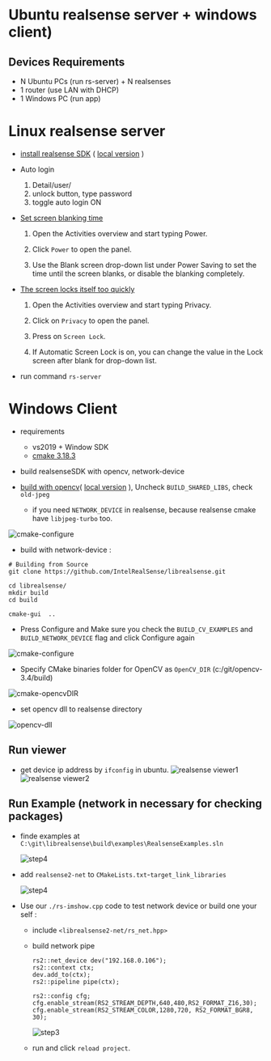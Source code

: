 # Ubuntu realsense server + windows client)

## Devices Requirements

- N Ubuntu PCs (run rs-server) + N realsenses
- 1 router (use LAN with DHCP)
- 1 Windows PC (run app)

# Linux realsense server

- [install realsense SDK](https://github.com/IntelRealSense/librealsense/blob/master/doc/distribution_linux.md) ( [local version](./doc/distribution_linux.md) )

- Auto login

    1. Detail/user/
    2. unlock button, type password
    3. toggle auto login ON

- [Set screen blanking time](https://help.ubuntu.com/stable/ubuntu-help/display-blank.html.en)
    1. Open the Activities overview and start typing Power.

    2. Click `Power` to open the panel.

    3. Use the Blank screen drop-down list under Power Saving to set the time until the screen blanks, or disable the blanking completely.
- [The screen locks itself too quickly
](https://help.ubuntu.com/stable/ubuntu-help/session-screenlocks.html.en)

    1. Open the Activities overview and start typing Privacy.

    2. Click on `Privacy` to open the panel.

    3. Press on `Screen Lock`.

    4. If Automatic Screen Lock is on, you can change the value in the Lock screen after blank for drop-down list.

- run command `rs-server`

# Windows Client

- requirements

    - vs2019 + Window SDK
    - [cmake 3.18.3](https://github.com/Kitware/CMake/releases?after=v3.19.0-rc2)

- build realsenseSDK with opencv, network-device

- [build with opencv](https://github.com/IntelRealSense/librealsense/blob/master/wrappers/opencv/readme.md)( [local version](./doc/realsense-opencv.md) ), Uncheck `BUILD_SHARED_LIBS`, check `old-jpeg` 
    - if you need `NETWORK_DEVICE` in realsense, because realsense cmake have `libjpeg-turbo` too.

![cmake-configure](./docs/RealsenseNetwokDevice-opencv-libjpegtubo-conflict.PNG)


- build with network-device  :

```
# Building from Source
git clone https://github.com/IntelRealSense/librealsense.git

cd librealsense/
mkdir build
cd build

cmake-gui  ..
```

- Press Configure and Make sure you check the `BUILD_CV_EXAMPLES` and `BUILD_NETWORK_DEVICE` flag and click Configure again

![cmake-configure](./docs/cmake-configure.PNG)

- Specify CMake binaries folder for OpenCV as `OpenCV_DIR` (c:/git/opencv-3.4/build)

![cmake-opencvDIR](./docs/cmake-opencvDIR.PNG)

- set opencv dll to realsense directory

![opencv-dll](./docs/opencvDll-setting.PNG)

## Run viewer

- get device ip address by `ifconfig` in ubuntu.
![realsense viewer1](./docs/build-realsense-viewer2.PNG)
![realsense viewer2](./docs/build-realsense-viewer1.PNG)

## Run Example (network in necessary for checking packages)

- finde examples at `C:\git\librealsense\build\examples\RealsenseExamples.sln`

    ![step4](./docs/example-update-false.PNG)

- add `realsense2-net` to `CMakeLists.txt`-`target_link_libraries`
    
    ![step4](./docs/build-realsense-lib-4.PNG)

- Use our `./rs-imshow.cpp` code to test network device or build one your self :

    - include `<librealsense2-net/rs_net.hpp>`

    - build network pipe
        ```
        rs2::net_device dev("192.168.0.106");
        rs2::context ctx;
        dev.add_to(ctx);
        rs2::pipeline pipe(ctx);

        rs2::config cfg;
        cfg.enable_stream(RS2_STREAM_DEPTH,640,480,RS2_FORMAT_Z16,30);
        cfg.enable_stream(RS2_STREAM_COLOR,1280,720, RS2_FORMAT_BGR8, 30);
        ```
        ![step3](./docs/build-realsense-lib-3.PNG)

    - run and click `reload project`.